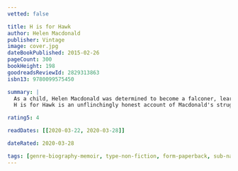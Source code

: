 ```yaml
---
vetted: false

title: H is for Hawk
author: Helen Macdonald
publisher: Vintage
image: cover.jpg
dateBookPublished: 2015-02-26
pageCount: 300
bookHeight: 198
goodreadsReviewId: 2829313863
isbn13: 9780099575450

summary: |
  As a child, Helen Macdonald was determined to become a falconer, learning the arcane terminology and reading all the classic books. Years later, when her father died and she was struck deeply by grief, she became obsessed with the idea of training her own goshawk. She bought Mabel for £800 on a Scottish quayside and took her home to Cambridge, ready to embark on the long, strange business of trying to train this wildest of animals.
  H is for Hawk is an unflinchingly honest account of Macdonald's struggle with grief during the difficult process of the hawk's taming and her own untaming. This is a book about memory, nature and nation, and how it might be possible to reconcile death with life and love.

rating5: 4

readDates: [[2020-03-22, 2020-03-28]]

dateRated: 2020-03-28

tags: [genre-biography-memoir, type-non-fiction, form-paperback, sub-nature, tbr-2020, sub-grief]
---
```

